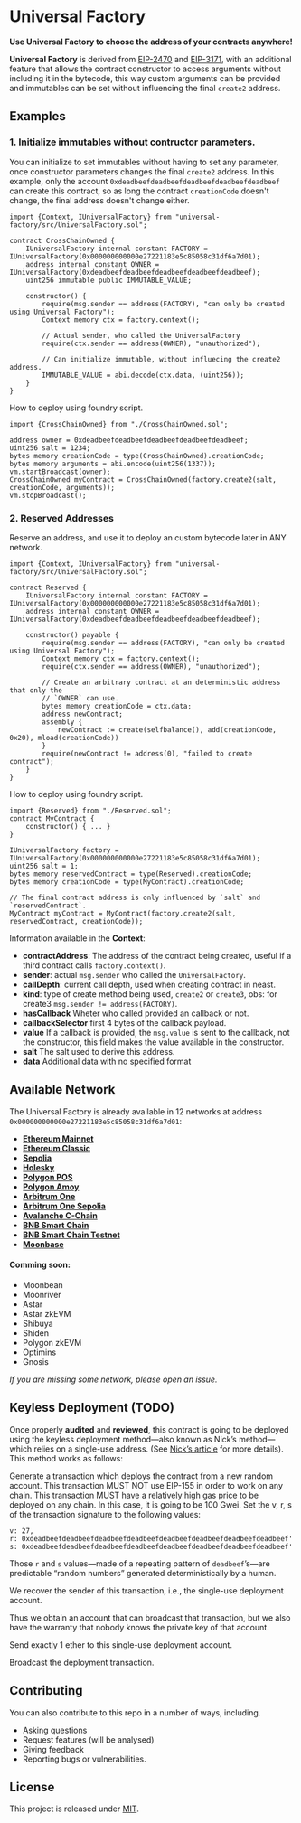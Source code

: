 # Universal Factory

**Use Universal Factory to choose the address of your contracts anywhere!**


**Universal Factory** is derived from [EIP-2470](https://eips.ethereum.org/EIPS/eip-2470) and [EIP-3171](https://github.com/ethereum/EIPs/pull/3171), with an additional feature that allows the contract constructor to access arguments without including it in the bytecode, this way custom arguments can be provided and immutables can be set without influencing the final `create2` address.

## Examples

### 1. Initialize immutables without contructor parameters.

You can initialize  to set immutables without having to set any parameter, once constructor parameters changes the final `create2` address.
In this example, only the account `0xdeadbeefdeadbeefdeadbeefdeadbeefdeadbeef` can create this contract, so as long the contract `creationCode` doesn't change, the final address doesn't change either.
```solidity
import {Context, IUniversalFactory} from "universal-factory/src/UniversalFactory.sol";

contract CrossChainOwned {
    IUniversalFactory internal constant FACTORY = IUniversalFactory(0x000000000000e27221183e5c85058c31df6a7d01);
    address internal constant OWNER = IUniversalFactory(0xdeadbeefdeadbeefdeadbeefdeadbeefdeadbeef);
    uint256 immutable public IMMUTABLE_VALUE;

    constructor() {
        require(msg.sender == address(FACTORY), "can only be created using Universal Factory");
        Context memory ctx = factory.context();

        // Actual sender, who called the UniversalFactory
        require(ctx.sender == address(OWNER), "unauthorized");

        // Can initialize immutable, without influecing the create2 address.
        IMMUTABLE_VALUE = abi.decode(ctx.data, (uint256));
    }
}
```

How to deploy using foundry script.
```solidity
import {CrossChainOwned} from "./CrossChainOwned.sol";

address owner = 0xdeadbeefdeadbeefdeadbeefdeadbeefdeadbeef;
uint256 salt = 1234;
bytes memory creationCode = type(CrossChainOwned).creationCode;
bytes memory arguments = abi.encode(uint256(1337));
vm.startBroadcast(owner);
CrossChainOwned myContract = CrossChainOwned(factory.create2(salt, creationCode, arguments));
vm.stopBroadcast();
```

### 2. Reserved Addresses
Reserve an address, and use it to deploy an custom bytecode later in ANY network.
```solidity
import {Context, IUniversalFactory} from "universal-factory/src/UniversalFactory.sol";

contract Reserved {
    IUniversalFactory internal constant FACTORY = IUniversalFactory(0x000000000000e27221183e5c85058c31df6a7d01);
    address internal constant OWNER = IUniversalFactory(0xdeadbeefdeadbeefdeadbeefdeadbeefdeadbeef);

    constructor() payable {
        require(msg.sender == address(FACTORY), "can only be created using Universal Factory");
        Context memory ctx = factory.context();
        require(ctx.sender == address(OWNER), "unauthorized");

        // Create an arbitrary contract at an deterministic address that only the
        // `OWNER` can use.
        bytes memory creationCode = ctx.data;
        address newContract;
        assembly {
            newContract := create(selfbalance(), add(creationCode, 0x20), mload(creationCode))
        }
        require(newContract != address(0), "failed to create contract");
    }
}
```

How to deploy using foundry script.
```solidity
import {Reserved} from "./Reserved.sol";
contract MyContract {
    constructor() { ... }
}

IUniversalFactory factory = IUniversalFactory(0x000000000000e27221183e5c85058c31df6a7d01);
uint256 salt = 1;
bytes memory reservedContract = type(Reserved).creationCode;
bytes memory creationCode = type(MyContract).creationCode;

// The final contract address is only influenced by `salt` and `reservedContract`.
MyContract myContract = MyContract(factory.create2(salt, reservedContract, creationCode));
```

Information available in the **Context**:
-   **contractAddress**: The address of the contract being created, useful if a third contract calls `factory.context()`.
-   **sender**: actual `msg.sender` who called the `UniversalFactory`.
-   **callDepth**: current call depth, used when creating contract in neast.
-   **kind**: type of create method being used, `create2` or `create3`, obs: for create3 `msg.sender != address(FACTORY)`.
-   **hasCallback** Wheter who called provided an callback or not.
-   **callbackSelector** first 4 bytes of the callback payload.
-   **value** If a callback is provided, the `msg.value` is sent to the callback, not the constructor, this field makes the value available in the constructor.
-   **salt** The salt used to derive this address.
-   **data** Additional data with no specified format

## Available Network
The Universal Factory is already available in 12 networks at address `0x000000000000e27221183e5c85058c31df6a7d01`:
-  [**Ethereum Mainnet**](https://etherscan.io/address/0x000000000000e27221183e5c85058c31df6a7d01)
-  [**Ethereum Classic**](https://etc.tokenview.io/en/address/0x000000000000e27221183e5c85058c31df6a7d01)
-  [**Sepolia**](https://sepolia.etherscan.io/address/0x000000000000e27221183e5c85058c31df6a7d01)
-  [**Holesky**](https://holesky.etherscan.io/address/0x000000000000e27221183e5c85058c31df6a7d01)
-  [**Polygon POS**](https://polygonscan.com/address/0x000000000000e27221183e5c85058c31df6a7d01)
-  [**Polygon Amoy**](https://amoy.polygonscan.com/address/0x000000000000e27221183e5c85058c31df6a7d01)
-  [**Arbitrum One**](https://arbiscan.io/address/0x000000000000e27221183e5c85058c31df6a7d01)
-  [**Arbitrum One Sepolia**](https://sepolia.arbiscan.io/address/0x000000000000e27221183e5c85058c31df6a7d01)
-  [**Avalanche C-Chain**](https://subnets.avax.network/c-chain/address/0x000000000000e27221183e5c85058c31df6a7d01)
-  [**BNB Smart Chain**](https://bscscan.com/address/0x000000000000e27221183e5c85058c31df6a7d01)
-  [**BNB Smart Chain Testnet**](https://testnet.bscscan.com/address/0x000000000000e27221183e5c85058c31df6a7d01)
-  [**Moonbase**](https://moonbase.moonscan.io/address/0x000000000000e27221183e5c85058c31df6a7d01)

#### Comming soon:
- Moonbean
- Moonriver
- Astar
- Astar zkEVM
- Shibuya
- Shiden
- Polygon zkEVM
- Optimins
- Gnosis

_If you are missing some network, please open an issue._

## Keyless Deployment (TODO)
Once properly **audited** and **reviewed**, this contract is going to be deployed using the keyless deployment method—also known as Nick’s method—which relies on a single-use address. (See [Nick’s article](https://weka.medium.com/how-to-send-ether-to-11-440-people-187e332566b7) for more details). This method works as follows:

Generate a transaction which deploys the contract from a new random account.
This transaction MUST NOT use EIP-155 in order to work on any chain.
This transaction MUST have a relatively high gas price to be deployed on any chain. In this case, it is going to be 100 Gwei.
Set the v, r, s of the transaction signature to the following values:
```
v: 27,
r: 0xdeadbeefdeadbeefdeadbeefdeadbeefdeadbeefdeadbeefdeadbeefdeadbeef'
s: 0xdeadbeefdeadbeefdeadbeefdeadbeefdeadbeefdeadbeefdeadbeefdeadbeef'
```
Those `r` and `s` values—made of a repeating pattern of `deadbeef`’s—are predictable “random numbers” generated deterministically by a human.

We recover the sender of this transaction, i.e., the single-use deployment account.

Thus we obtain an account that can broadcast that transaction, but we also have the warranty that nobody knows the private key of that account.

Send exactly 1 ether to this single-use deployment account.

Broadcast the deployment transaction.

## Contributing

You can also contribute to this repo in a number of ways, including.

- Asking questions
- Request features (will be analysed)
- Giving feedback
- Reporting bugs or vulnerabilities.

## License

This project is released under [MIT](LICENSE).